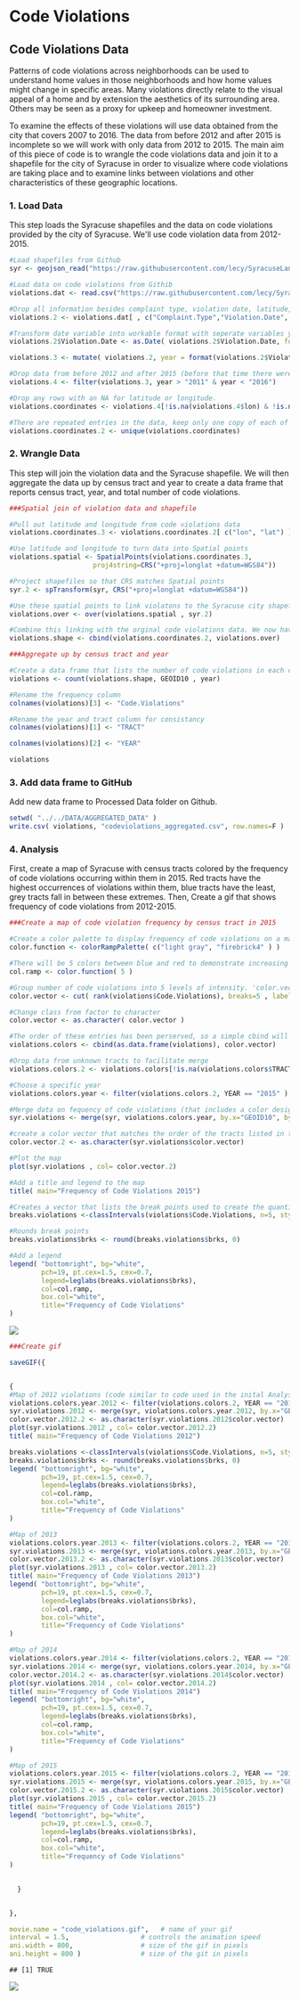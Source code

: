 # Code Violations



## Code Violations Data

Patterns of code violations across neighborhoods can be used to understand home values in those neighborhoods and how home values might change in specific areas. Many violations directly relate to the visual appeal of a home and by extension the aesthetics of its surrounding area. Others may be seen as a proxy for upkeep and homeowner investment. 

To examine the effects of these violations will use data obtained from the city that covers 2007 to 2016. The data from before 2012 and after 2015 is incomplete so we will work with only data from 2012 to 2015. The main aim of this piece of code is to wrangle the code violations data and join it to a shapefile for the city of Syracuse in order to visualize where code violations are taking place and to examine links between violations and other characteristics of these geographic locations.  

### 1. Load Data

This step loads the Syracuse shapefiles and the data on code violations provided by the city of Syracuse. We'll use code violation data from 2012-2015.    


```r
#Load shapefiles from Github
syr <- geojson_read("https://raw.githubusercontent.com/lecy/SyracuseLandBank/master/SHAPEFILES/SYRCensusTracts.geojson", method="local", what="sp" )
```



```r
#Load data on code violations from Githib
violations.dat <- read.csv("https://raw.githubusercontent.com/lecy/SyracuseLandBank/master/DATA/RAW_DATA/codeviolations.csv", header = TRUE)

#Drop all information besides complaint type, violation date, latitude, and longitude
violations.2 <- violations.dat[ , c("Complaint.Type","Violation.Date", "Address", "lat","lon") ]

#Transform date variable into workable format with seperate variables year
violations.2$Violation.Date <- as.Date( violations.2$Violation.Date, format="%m/%d/%Y" )

violations.3 <- mutate( violations.2, year = format(violations.2$Violation.Date, format = "%Y"))

#Drop data from before 2012 and after 2015 (before that time there were less than 60 violatiions logged in each year, after there were around 500. Between 2012 and 2015 each year has around 5,000 violations so we can assume the other data is incomplete)
violations.4 <- filter(violations.3, year > "2011" & year < "2016")

#Drop any rows with an NA for latitude or longitude.
violations.coordinates <- violations.4[!is.na(violations.4$lon) & !is.na(violations.4$lat), ]

#There are repeated entries in the data, keep only one copy of each of these
violations.coordinates.2 <- unique(violations.coordinates)
```

### 2. Wrangle Data

This step will join the violation data and the Syracuse shapefile. We will then aggregate the data up by census tract and year to create a data frame that reports census tract, year, and total number of code violations.


```r
###Spatial join of violation data and shapefile

#Pull out latitude and longitude from code violations data
violations.coordinates.3 <- violations.coordinates.2[ c("lon", "lat") ]

#Use latitude and longitude to turn data into Spatial points
violations.spatial <- SpatialPoints(violations.coordinates.3,
                     proj4string=CRS("+proj=longlat +datum=WGS84"))

#Project shapefiles so that CRS matches Spatial points
syr.2 <- spTransform(syr, CRS("+proj=longlat +datum=WGS84"))

#Use these spatial points to link violatons to the Syracuse city shapefile by geographic location
violations.over <- over(violations.spatial , syr.2)

#Combine this linking with the orginal code violations data. We now have a data frame with rows that have code violation information and information about the tract that the violation is located within
violations.shape <- cbind(violations.coordinates.2, violations.over)
```



```r
###Aggregate up by census tract and year

#Create a data frame that lists the number of code violations in each census tract by year
violations <- count(violations.shape, GEOID10 , year)

#Rename the frequency column
colnames(violations)[3] <- "Code.Violations"

#Rename the year and tract column for consistancy
colnames(violations)[1] <- "TRACT"

colnames(violations)[2] <- "YEAR"

violations 
```

<div data-pagedtable="false">
  <script data-pagedtable-source type="application/json">
{"columns":[{"label":["TRACT"],"name":[1],"type":["fctr"],"align":["left"]},{"label":["YEAR"],"name":[2],"type":["chr"],"align":["left"]},{"label":["Code.Violations"],"name":[3],"type":["int"],"align":["right"]}],"data":[{"1":"36067000100","2":"2012","3":"11"},{"1":"36067000100","2":"2013","3":"8"},{"1":"36067000100","2":"2014","3":"7"},{"1":"36067000100","2":"2015","3":"7"},{"1":"36067000200","2":"2012","3":"234"},{"1":"36067000200","2":"2013","3":"166"},{"1":"36067000200","2":"2014","3":"187"},{"1":"36067000200","2":"2015","3":"137"},{"1":"36067000300","2":"2012","3":"23"},{"1":"36067000300","2":"2013","3":"21"},{"1":"36067000300","2":"2014","3":"18"},{"1":"36067000300","2":"2015","3":"36"},{"1":"36067000400","2":"2012","3":"61"},{"1":"36067000400","2":"2013","3":"60"},{"1":"36067000400","2":"2014","3":"64"},{"1":"36067000400","2":"2015","3":"58"},{"1":"36067000501","2":"2012","3":"178"},{"1":"36067000501","2":"2013","3":"105"},{"1":"36067000501","2":"2014","3":"132"},{"1":"36067000501","2":"2015","3":"99"},{"1":"36067000600","2":"2012","3":"274"},{"1":"36067000600","2":"2013","3":"136"},{"1":"36067000600","2":"2014","3":"159"},{"1":"36067000600","2":"2015","3":"95"},{"1":"36067000700","2":"2012","3":"111"},{"1":"36067000700","2":"2013","3":"88"},{"1":"36067000700","2":"2014","3":"83"},{"1":"36067000700","2":"2015","3":"50"},{"1":"36067000800","2":"2012","3":"91"},{"1":"36067000800","2":"2013","3":"112"},{"1":"36067000800","2":"2014","3":"102"},{"1":"36067000800","2":"2015","3":"73"},{"1":"36067000900","2":"2012","3":"36"},{"1":"36067000900","2":"2013","3":"40"},{"1":"36067000900","2":"2014","3":"27"},{"1":"36067000900","2":"2015","3":"34"},{"1":"36067001000","2":"2012","3":"40"},{"1":"36067001000","2":"2013","3":"57"},{"1":"36067001000","2":"2014","3":"48"},{"1":"36067001000","2":"2015","3":"82"},{"1":"36067001400","2":"2012","3":"183"},{"1":"36067001400","2":"2013","3":"149"},{"1":"36067001400","2":"2014","3":"188"},{"1":"36067001400","2":"2015","3":"94"},{"1":"36067001500","2":"2012","3":"134"},{"1":"36067001500","2":"2013","3":"133"},{"1":"36067001500","2":"2014","3":"136"},{"1":"36067001500","2":"2015","3":"107"},{"1":"36067001600","2":"2012","3":"42"},{"1":"36067001600","2":"2013","3":"26"},{"1":"36067001600","2":"2014","3":"50"},{"1":"36067001600","2":"2015","3":"16"},{"1":"36067001701","2":"2012","3":"85"},{"1":"36067001701","2":"2013","3":"86"},{"1":"36067001701","2":"2014","3":"82"},{"1":"36067001701","2":"2015","3":"76"},{"1":"36067001702","2":"2012","3":"90"},{"1":"36067001702","2":"2013","3":"74"},{"1":"36067001702","2":"2014","3":"77"},{"1":"36067001702","2":"2015","3":"70"},{"1":"36067001800","2":"2012","3":"34"},{"1":"36067001800","2":"2013","3":"24"},{"1":"36067001800","2":"2014","3":"21"},{"1":"36067001800","2":"2015","3":"42"},{"1":"36067001900","2":"2012","3":"46"},{"1":"36067001900","2":"2013","3":"49"},{"1":"36067001900","2":"2014","3":"51"},{"1":"36067001900","2":"2015","3":"47"},{"1":"36067002000","2":"2012","3":"62"},{"1":"36067002000","2":"2013","3":"70"},{"1":"36067002000","2":"2014","3":"88"},{"1":"36067002000","2":"2015","3":"77"},{"1":"36067002101","2":"2012","3":"150"},{"1":"36067002101","2":"2013","3":"155"},{"1":"36067002101","2":"2014","3":"182"},{"1":"36067002101","2":"2015","3":"131"},{"1":"36067002300","2":"2012","3":"83"},{"1":"36067002300","2":"2013","3":"54"},{"1":"36067002300","2":"2014","3":"58"},{"1":"36067002300","2":"2015","3":"47"},{"1":"36067002400","2":"2012","3":"85"},{"1":"36067002400","2":"2013","3":"64"},{"1":"36067002400","2":"2014","3":"87"},{"1":"36067002400","2":"2015","3":"68"},{"1":"36067002700","2":"2012","3":"23"},{"1":"36067002700","2":"2013","3":"33"},{"1":"36067002700","2":"2014","3":"43"},{"1":"36067002700","2":"2015","3":"38"},{"1":"36067002901","2":"2012","3":"53"},{"1":"36067002901","2":"2013","3":"56"},{"1":"36067002901","2":"2014","3":"58"},{"1":"36067002901","2":"2015","3":"51"},{"1":"36067003000","2":"2012","3":"39"},{"1":"36067003000","2":"2013","3":"36"},{"1":"36067003000","2":"2014","3":"54"},{"1":"36067003000","2":"2015","3":"35"},{"1":"36067003200","2":"2012","3":"58"},{"1":"36067003200","2":"2013","3":"59"},{"1":"36067003200","2":"2014","3":"104"},{"1":"36067003200","2":"2015","3":"67"},{"1":"36067003400","2":"2012","3":"28"},{"1":"36067003400","2":"2013","3":"30"},{"1":"36067003400","2":"2014","3":"27"},{"1":"36067003400","2":"2015","3":"34"},{"1":"36067003500","2":"2012","3":"73"},{"1":"36067003500","2":"2013","3":"47"},{"1":"36067003500","2":"2014","3":"106"},{"1":"36067003500","2":"2015","3":"80"},{"1":"36067003601","2":"2012","3":"65"},{"1":"36067003601","2":"2013","3":"72"},{"1":"36067003601","2":"2014","3":"75"},{"1":"36067003601","2":"2015","3":"78"},{"1":"36067003602","2":"2012","3":"29"},{"1":"36067003602","2":"2013","3":"56"},{"1":"36067003602","2":"2014","3":"61"},{"1":"36067003602","2":"2015","3":"34"},{"1":"36067003800","2":"2012","3":"168"},{"1":"36067003800","2":"2013","3":"91"},{"1":"36067003800","2":"2014","3":"127"},{"1":"36067003800","2":"2015","3":"111"},{"1":"36067003900","2":"2012","3":"291"},{"1":"36067003900","2":"2013","3":"242"},{"1":"36067003900","2":"2014","3":"296"},{"1":"36067003900","2":"2015","3":"198"},{"1":"36067004000","2":"2012","3":"101"},{"1":"36067004000","2":"2013","3":"66"},{"1":"36067004000","2":"2014","3":"90"},{"1":"36067004000","2":"2015","3":"59"},{"1":"36067004200","2":"2012","3":"11"},{"1":"36067004200","2":"2013","3":"13"},{"1":"36067004200","2":"2014","3":"18"},{"1":"36067004200","2":"2015","3":"12"},{"1":"36067004301","2":"2012","3":"2"},{"1":"36067004301","2":"2014","3":"5"},{"1":"36067004301","2":"2015","3":"1"},{"1":"36067004302","2":"2012","3":"9"},{"1":"36067004302","2":"2013","3":"11"},{"1":"36067004302","2":"2014","3":"28"},{"1":"36067004302","2":"2015","3":"15"},{"1":"36067004400","2":"2012","3":"71"},{"1":"36067004400","2":"2013","3":"43"},{"1":"36067004400","2":"2014","3":"58"},{"1":"36067004400","2":"2015","3":"52"},{"1":"36067004500","2":"2012","3":"103"},{"1":"36067004500","2":"2013","3":"94"},{"1":"36067004500","2":"2014","3":"114"},{"1":"36067004500","2":"2015","3":"84"},{"1":"36067004600","2":"2012","3":"30"},{"1":"36067004600","2":"2013","3":"27"},{"1":"36067004600","2":"2014","3":"34"},{"1":"36067004600","2":"2015","3":"32"},{"1":"36067004800","2":"2012","3":"17"},{"1":"36067004800","2":"2013","3":"22"},{"1":"36067004800","2":"2014","3":"19"},{"1":"36067004800","2":"2015","3":"25"},{"1":"36067004900","2":"2012","3":"68"},{"1":"36067004900","2":"2013","3":"51"},{"1":"36067004900","2":"2014","3":"49"},{"1":"36067004900","2":"2015","3":"45"},{"1":"36067005000","2":"2012","3":"52"},{"1":"36067005000","2":"2013","3":"29"},{"1":"36067005000","2":"2014","3":"41"},{"1":"36067005000","2":"2015","3":"38"},{"1":"36067005100","2":"2012","3":"172"},{"1":"36067005100","2":"2013","3":"148"},{"1":"36067005100","2":"2014","3":"174"},{"1":"36067005100","2":"2015","3":"116"},{"1":"36067005200","2":"2012","3":"154"},{"1":"36067005200","2":"2013","3":"115"},{"1":"36067005200","2":"2014","3":"152"},{"1":"36067005200","2":"2015","3":"109"},{"1":"36067005300","2":"2012","3":"66"},{"1":"36067005300","2":"2013","3":"68"},{"1":"36067005300","2":"2014","3":"70"},{"1":"36067005300","2":"2015","3":"70"},{"1":"36067005400","2":"2012","3":"161"},{"1":"36067005400","2":"2013","3":"159"},{"1":"36067005400","2":"2014","3":"209"},{"1":"36067005400","2":"2015","3":"161"},{"1":"36067005500","2":"2012","3":"45"},{"1":"36067005500","2":"2013","3":"49"},{"1":"36067005500","2":"2014","3":"56"},{"1":"36067005500","2":"2015","3":"61"},{"1":"36067005601","2":"2012","3":"12"},{"1":"36067005601","2":"2013","3":"10"},{"1":"36067005601","2":"2014","3":"13"},{"1":"36067005601","2":"2015","3":"23"},{"1":"36067005602","2":"2012","3":"1"},{"1":"36067005602","2":"2013","3":"1"},{"1":"36067005602","2":"2015","3":"2"},{"1":"36067005700","2":"2012","3":"78"},{"1":"36067005700","2":"2013","3":"76"},{"1":"36067005700","2":"2014","3":"90"},{"1":"36067005700","2":"2015","3":"79"},{"1":"36067005800","2":"2012","3":"200"},{"1":"36067005800","2":"2013","3":"155"},{"1":"36067005800","2":"2014","3":"187"},{"1":"36067005800","2":"2015","3":"157"},{"1":"36067005900","2":"2012","3":"134"},{"1":"36067005900","2":"2013","3":"102"},{"1":"36067005900","2":"2014","3":"148"},{"1":"36067005900","2":"2015","3":"112"},{"1":"36067006000","2":"2012","3":"76"},{"1":"36067006000","2":"2013","3":"61"},{"1":"36067006000","2":"2014","3":"78"},{"1":"36067006000","2":"2015","3":"71"},{"1":"36067006101","2":"2012","3":"105"},{"1":"36067006101","2":"2013","3":"101"},{"1":"36067006101","2":"2014","3":"147"},{"1":"36067006101","2":"2015","3":"126"},{"1":"36067006102","2":"2012","3":"4"},{"1":"36067006102","2":"2013","3":"11"},{"1":"36067006102","2":"2014","3":"5"},{"1":"36067006102","2":"2015","3":"8"},{"1":"36067006103","2":"2012","3":"27"},{"1":"36067006103","2":"2013","3":"34"},{"1":"36067006103","2":"2014","3":"31"},{"1":"36067006103","2":"2015","3":"39"},{"1":"NA","2":"2012","3":"596"},{"1":"NA","2":"2013","3":"542"},{"1":"NA","2":"2014","3":"670"},{"1":"NA","2":"2015","3":"599"}],"options":{"columns":{"min":{},"max":[10]},"rows":{"min":[10],"max":[10]},"pages":{}}}
  </script>
</div>

### 3. Add data frame to GitHub

Add new data frame to Processed Data folder on Github.


```r
setwd( "../../DATA/AGGREGATED_DATA" )
write.csv( violations, "codeviolations_aggregated.csv", row.names=F )
```

### 4. Analysis

First, create a map of Syracuse with census tracts colored by the frequency of code violations occurring within them in 2015. Red tracts have the highest occurrences of violations within them, blue tracts have the least, grey tracts fall in between these extremes. Then, Create a gif that shows frequency of code violations from 2012-2015.


```r
###Create a map of code violation frequency by census tract in 2015

#Create a color palette to display frequency of code violations on a map: red will represent high values, blue will represnt low
color.function <- colorRampPalette( c("light gray", "firebrick4" ) )

#There will be 5 colors between blue and red to demonstrate increasing intensity
col.ramp <- color.function( 5 )

#Group number of code violations into 5 levels of intensity. 'color.vector' will display the code for the color of the group that each census tract now belongs to 
color.vector <- cut( rank(violations$Code.Violations), breaks=5 , labels=col.ramp )

#Change class from factor to character
color.vector <- as.character( color.vector )

#The order of these entries has been perserved, so a simple cbind will match each row with the color code corresponds to it (based on the number of code violations in that row)
violations.colors <- cbind(as.data.frame(violations), color.vector)

#Drop data from unknown tracts to facilitate merge
violations.colors.2 <- violations.colors[!is.na(violations.colors$TRACT), ]

#Choose a specific year
violations.colors.year <- filter(violations.colors.2, YEAR == "2015" )

#Merge data on fequency of code violations (that includes a color designation) with the syracuse shapefile 
syr.violations <- merge(syr, violations.colors.year, by.x="GEOID10", by.y="TRACT")

#create a color vector that matches the order of the tracts listed in this newly merged data frame
color.vector.2 <- as.character(syr.violations$color.vector)

#Plot the map
plot(syr.violations , col= color.vector.2)

#Add a title and legend to the map
title( main="Frequency of Code Violations 2015")

#Creates a vector that lists the break points used to create the quantiles
breaks.violations <-classIntervals(violations$Code.Violations, n=5, style="quantile")

#Rounds break points
breaks.violations$brks <- round(breaks.violations$brks, 0)

#Add a legend
legend( "bottomright", bg="white",
        pch=19, pt.cex=1.5, cex=0.7,
        legend=leglabs(breaks.violations$brks), 
        col=col.ramp, 
        box.col="white",
        title="Frequency of Code Violations" 
)
```

![](Download_and_clean_code_violations_files/figure-html/unnamed-chunk-6-1.png)<!-- -->


```r
###Create gif

saveGIF({


{
#Map of 2012 violations (code similar to code used in the inital Analysis section)
violations.colors.year.2012 <- filter(violations.colors.2, YEAR == "2012" )
syr.violations.2012 <- merge(syr, violations.colors.year.2012, by.x="GEOID10", by.y="TRACT")
color.vector.2012.2 <- as.character(syr.violations.2012$color.vector)
plot(syr.violations.2012 , col= color.vector.2012.2)
title( main="Frequency of Code Violations 2012")

breaks.violations <-classIntervals(violations$Code.Violations, n=5, style="quantile")
breaks.violations$brks <- round(breaks.violations$brks, 0)
legend( "bottomright", bg="white",
        pch=19, pt.cex=1.5, cex=0.7,
        legend=leglabs(breaks.violations$brks), 
        col=col.ramp, 
        box.col="white",
        title="Frequency of Code Violations" 
)

#Map of 2013
violations.colors.year.2013 <- filter(violations.colors.2, YEAR == "2013" )
syr.violations.2013 <- merge(syr, violations.colors.year.2013, by.x="GEOID10", by.y="TRACT")
color.vector.2013.2 <- as.character(syr.violations.2013$color.vector)
plot(syr.violations.2013 , col= color.vector.2013.2)
title( main="Frequency of Code Violations 2013")
legend( "bottomright", bg="white",
        pch=19, pt.cex=1.5, cex=0.7,
        legend=leglabs(breaks.violations$brks), 
        col=col.ramp, 
        box.col="white",
        title="Frequency of Code Violations" 
)

#Map of 2014
violations.colors.year.2014 <- filter(violations.colors.2, YEAR == "2014" )
syr.violations.2014 <- merge(syr, violations.colors.year.2014, by.x="GEOID10", by.y="TRACT")
color.vector.2014.2 <- as.character(syr.violations.2014$color.vector)
plot(syr.violations.2014 , col= color.vector.2014.2)
title( main="Frequency of Code Violations 2014")
legend( "bottomright", bg="white",
        pch=19, pt.cex=1.5, cex=0.7,
        legend=leglabs(breaks.violations$brks), 
        col=col.ramp, 
        box.col="white",
        title="Frequency of Code Violations" 
)

#Map of 2015
violations.colors.year.2015 <- filter(violations.colors.2, YEAR == "2015" )
syr.violations.2015 <- merge(syr, violations.colors.year.2015, by.x="GEOID10", by.y="TRACT")
color.vector.2015.2 <- as.character(syr.violations.2015$color.vector)
plot(syr.violations.2015 , col= color.vector.2015.2)
title( main="Frequency of Code Violations 2015")
legend( "bottomright", bg="white",
        pch=19, pt.cex=1.5, cex=0.7,
        legend=leglabs(breaks.violations$brks), 
        col=col.ramp, 
        box.col="white",
        title="Frequency of Code Violations" 
)

  
  }


}, 

movie.name = "code_violations.gif",   # name of your gif
interval = 1.5,                  # controls the animation speed
ani.width = 800,                 # size of the gif in pixels
ani.height = 800 )               # size of the git in pixels
```

```
## [1] TRUE
```
![]( gifs/code_violations.gif )
